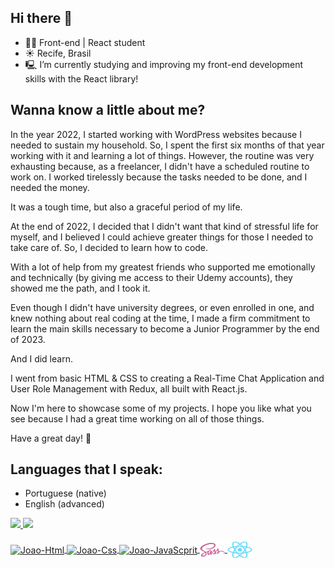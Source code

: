## Hi there 👋
- 👨‍💻 Front-end | React student
- ☀️ Recife, Brasil
- 🖳 I’m currently studying and improving my front-end development skills with the React library!

## Wanna know a little about me?

In the year 2022, I started working with WordPress websites because I needed to sustain my household. So, I spent the first six months of that year working with it and learning a lot of things. However, the routine was very exhausting because, as a freelancer, I didn't have a scheduled routine to work on. I worked tirelessly because the tasks needed to be done, and I needed the money.

It was a tough time, but also a graceful period of my life.

At the end of 2022, I decided that I didn't want that kind of stressful life for myself, and I believed I could achieve greater things for those I needed to take care of. So, I decided to learn how to code.

With a lot of help from my greatest friends who supported me emotionally and technically (by giving me access to their Udemy accounts), they showed me the path, and I took it.

Even though I didn't have university degrees, or even enrolled in one, and knew nothing about real coding at the time, I made a firm commitment to learn the main skills necessary to become a Junior Programmer by the end of 2023.

And I did learn.

I went from basic HTML & CSS to creating a Real-Time Chat Application and User Role Management with Redux, all built with React.js.

Now I'm here to showcase some of my projects. I hope you like what you see because I had a great time working on all of those things.

Have a great day! 👋

<h2>Languages that I speak: </h2>
<ul>
  <li>Portuguese (native)</li>
  <li>English (advanced)</li>
</ul>


<div align="start">
  <a href="https://github.com/jfilgueira">
  <img height="180em" src="https://github-readme-stats.vercel.app/api?username=jfilgueira&show_icons=true&theme=gotham&include_all_commits=true&count_private=true"/>
  <img height="180em" src="https://github-readme-stats.vercel.app/api/top-langs/?username=jfilgueira&layout=compact&langs_count=7&theme=gotham"/>
</div>
  
   <div style="display: inline_block"><br>
  <img align="center" alt="Joao-Html" height="30" width="40" src="https://cdn.jsdelivr.net/gh/devicons/devicon/icons/html5/html5-original.svg" />
  <img align="center" alt="Joao-Css" height="30" width="40" src="https://cdn.jsdelivr.net/gh/devicons/devicon/icons/css3/css3-original.svg" />
  <img align="center" alt="Joao-JavaScprit" height="30" width="40" src="https://cdn.jsdelivr.net/gh/devicons/devicon/icons/javascript/javascript-original.svg" />
  <img align="center" alt="Sass" height="30" width="40" src="https://raw.githubusercontent.com/devicons/devicon/master/icons/sass/sass-original.svg">
  <img align="center" alt="React" height="30" width="40" src="https://raw.githubusercontent.com/devicons/devicon/master/icons/react/react-original.svg">
   
##     
